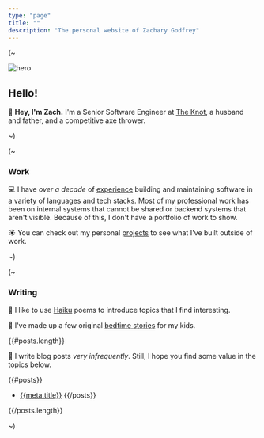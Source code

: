 ```yaml
---
type: "page"
title: ""
description: "The personal website of Zachary Godfrey"
---
```


(~

![hero](data:image/png;base64,{{>hero}})

## Hello!

:wave: **Hey, I'm Zach.** I'm a Senior Software Engineer at [The Knot](https://theknot.com), a husband and father, and a competitive axe thrower.

~)

(~

### Work

:computer: I have *over a decade* of [experience](/work) building and maintaining software in a variety of languages and tech stacks. Most of my professional work has been on internal systems that cannot be shared or backend systems that aren't visible. Because of this, I don't have a portfolio of work to show.

:sunny: You can check out my personal [projects](/projects) to see what I've built outside of work.

~)

(~

### Writing

:thought_balloon: I like to use [Haiku](/haiku) poems to introduce topics that I find interesting.

:teddy_bear: I've made up a few original [bedtime stories](/bedtime-stories) for my kids.

{{#posts.length}}

:speech_balloon: I write blog posts *very infrequently*. Still, I hope you find some value in the topics below.

{{#posts}}
- [{{meta.title}}](/{{{uri}}})
{{/posts}}

{{/posts.length}}

~)
